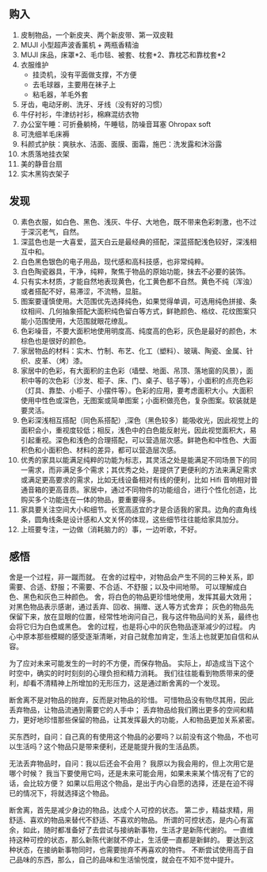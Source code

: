 ## 购入

1. 皮制物品，一个新皮夹、两个新皮带、第一双皮鞋
2. MUJI 小型超声波香薰机 + 两瓶香精油
3. MUJI 床品，床罩\*2、毛巾毯、被套、枕套\*2、靠枕芯和靠枕套\*2
4. 衣服维护
    - 挂烫机，没有平面做支撑，不方便
    - 去毛球器，主要用在袜子上
    - 粘毛器，羊毛外套
8. 牙齿，电动牙刷、洗牙、牙线（没有好的习惯）
4. 牛仔衬衫，牛津纺衬衫，棉麻混纺衣物
1. 办公室午睡：可折叠躺椅，午睡毯，防噪音耳塞 Ohropax soft
1. 可洗细羊毛床褥
1. 科颜式护肤：爽肤水、洁面、面膜、面霜，施巴：洗发露和沐浴露
1. 木质落地挂衣架
1. 美的静音台扇
1. 实木黑钩衣架子

## 发现

0. 素色衣服，如白色、黑色、浅灰、牛仔、大地色，既不带来色彩刺激，也不过于深沉老气，自然。
0. 深蓝色也是一大喜爱，蓝天白云是最经典的搭配，深蓝搭配浅色较好，深浅相互中和。
0. 白色黑色银色的电子用品，现代感和高科技感，也非常纯粹。
0. 白色陶瓷器具，干净，纯粹，聚焦于物品的原始功能，抹去不必要的装饰。
0. 只有实木材质，才能自然地表现黄色，化工黄色都不自然。黄色不纯（浑浊）或者搭配不好，易滞涩，不流畅，显脏。
0. 图案要谨慎使用。大范围优先选择纯色，如果觉得单调，可选用纯色拼接、条纹相间、几何抽象搭配大面积纯色留白等方式，鲜艳颜色、格纹、花纹图案只能小范围使用，大范围就眼花缭乱。
0. 色彩噪音，不要大面积地使用明度高、纯度高的色彩，灰色是最好的颜色，木棕色也是很好的颜色。
0. 家居物品的材料：实木、竹制、布艺、化工（塑料）、玻璃、陶瓷、金属、针织、皮革、（烤）漆。
0. 家居中的色彩，有大面积的主色彩（墙壁、地面、吊顶、落地窗的风景），面积中等的次色彩（沙发、柜子、床、门、桌子、毯子等），小面积的点亮色彩（灯具、靠垫、小柜子、小摆件等）。色彩的应用，要考虑面积大小。大面积使用中性色或深色，无图案或简单图案；小面积做亮色，复杂图案。软装就是要灵活。
0. 色彩深浅相互搭配（同色系搭配）,深色（黑色较多）能吸收光，因此视觉上的面积会小，重视度较低；相反，浅色中的白色能反射光，因此视觉面积大，易引起重视。深色和浅色的合理搭配，可以营造层次感。鲜艳色和中性色、大面积色和小面积色、材料的差异，都可以营造层次感。
0. 优秀的家具以能满足纯粹的功能为标志，其灵活之处是能满足不同场景下的同一需求，而非满足多个需求；其优秀之处，是提供了更便利的方法来满足需求或满足更高要求的需求，比如无线设备相对有线的便利，比如 Hifi 音响相对普通音箱的更高音质。家居中，通过不同物件的功能组合，进行个性化创造，比购买多个功能连在一体的物品，要重要得多。
0. 家具要关注空间大小和细节。长宽高适宜的才是合适我的家具。边角的直角线条，圆角线条是设计感和人文关怀的体现，这些细节往往能给家具加分。
0. 上班要专注，一边做（消耗脑力的）事，一边听歌，不好。

## 感悟

舍是一个过程，非一蹴而就。
在舍的过程中，对物品会产生不同的三种关系，即需要、合适、舒服；不需要、不合适、不舒服；以及中间地带。
可以理解成白色、黑色和灰色三种颜色。
舍，将白色的物品更珍惜地使用，发挥其最大效用；
对黑色物品表示感谢，通过丢弃、回收、捐赠、送人等方式舍弃；
灰色的物品先保留下来，放在显眼的位置，经常性地询问自己，我与这件物品间的关系，最终也会将它归为白色或黑色。
舍的过程，也是将心中的灰色物品逐渐减少的过程。
内心中原本那些模糊的感受逐渐清晰，对自己就愈加肯定，生活上也就更加自信和从容。

为了应对未来可能发生的一时的不方便，而保存物品。
实际上，却造成当下这个时空中，确实的时时刻刻的心理负担和精力消耗。
我们往往能看到物质带来的便利，却看不清精神上所增加的无形压力，这是通过断舍离的一个发现。

断舍离不是对物品的抛弃，反而是对物品的珍惜。
可惜物品没有物尽其用，因此丢弃物品，让物品流通到需要它的人手中；
丢弃物品给我们腾出更多的空间和精力，更好地珍惜那些保留的物品，让其发挥最大的功能，人和物品更加关系紧密。

买东西时，自问：自己真的有使用这个物品的必要吗？以前没有这个物品，不也可以生活吗？这个物品只是带来便利，还是能提升我的生活品质。

无法丢弃物品时，自问：我以后还会不会用？
我原以为我会用的，但上次用它是哪个时候？
我当下要使用它吗，还是未来可能会用，如果未来某个情况有了它的话，会比较方便？
如果以后用这个物品，是出于内心自愿的选择，还是在迫不得已的情况下，将就选择这个物品。

断舍离，首先是减少身边的物品，达成个人可控的状态。
第二步，精益求精，用舒适、喜欢的物品来替代不舒适、不喜欢的物品。
所谓的可控状态，是内心有富余，如此，随时都准备好了去尝试与接纳新事物，生活才是新陈代谢的。
一直维持这种可控的状态，那么新陈代谢就不停止，生活便一直都是新鲜的。
要达到这种状态，在接纳新事物同时，也需要抛弃不再喜欢的物件。
不断尝试使用高于自己品味的东西，那么，自己的品味和生活愉悦度，就会在不知不觉中提升。